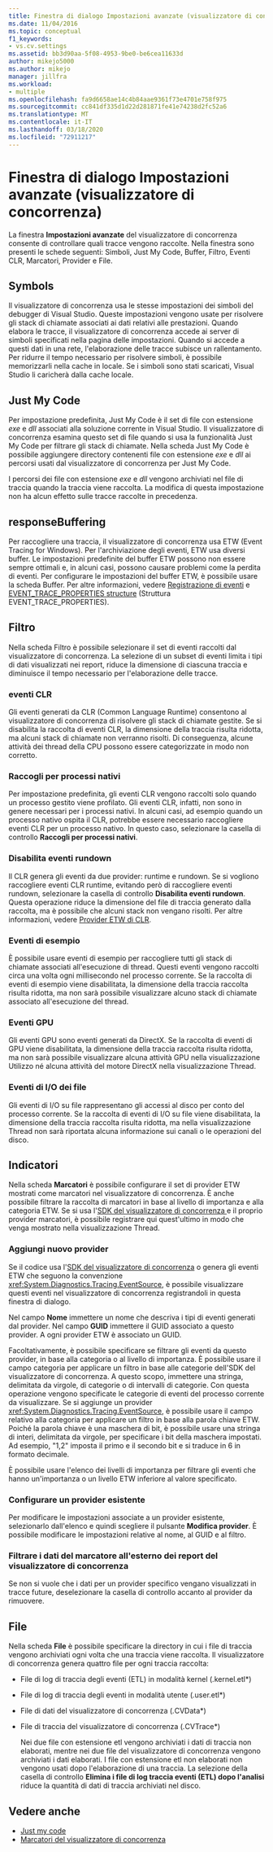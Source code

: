 ```yaml
---
title: Finestra di dialogo Impostazioni avanzate (visualizzatore di concorrenza) | Microsoft Docs
ms.date: 11/04/2016
ms.topic: conceptual
f1_keywords:
- vs.cv.settings
ms.assetid: bb3d90aa-5f08-4953-9be0-be6cea11633d
author: mikejo5000
ms.author: mikejo
manager: jillfra
ms.workload:
- multiple
ms.openlocfilehash: fa9d6658ae14c4b84aae9361f73e4701e758f975
ms.sourcegitcommit: cc841df335d1d22d281871fe41e74238d2fc52a6
ms.translationtype: MT
ms.contentlocale: it-IT
ms.lasthandoff: 03/18/2020
ms.locfileid: "72911217"
---
```

# <a name="advanced-settings-dialog-box-concurrency-visualizer"></a>Finestra di dialogo Impostazioni avanzate (visualizzatore di concorrenza)
La finestra **Impostazioni avanzate** del visualizzatore di concorrenza consente di controllare quali tracce vengono raccolte.  Nella finestra sono presenti le schede seguenti: Simboli, Just My Code, Buffer, Filtro, Eventi CLR, Marcatori, Provider e File.

## <a name="symbols"></a>Symbols
 Il visualizzatore di concorrenza usa le stesse impostazioni dei simboli del debugger di Visual Studio. Queste impostazioni vengono usate per risolvere gli stack di chiamate associati ai dati relativi alle prestazioni.  Quando elabora le tracce, il visualizzatore di concorrenza accede ai server di simboli specificati nella pagina delle impostazioni.  Quando si accede a questi dati in una rete, l'elaborazione delle tracce subisce un rallentamento.  Per ridurre il tempo necessario per risolvere simboli, è possibile memorizzarli nella cache in locale. Se i simboli sono stati scaricati, Visual Studio li caricherà dalla cache locale.

## <a name="just-my-code"></a>Just My Code
 Per impostazione predefinita, Just My Code è il set di file con estensione *exe* e *dll* associati alla soluzione corrente in Visual Studio. Il visualizzatore di concorrenza esamina questo set di file quando si usa la funzionalità Just My Code per filtrare gli stack di chiamate. Nella scheda Just My Code è possibile aggiungere directory contenenti file con estensione *exe* e *dll* ai percorsi usati dal visualizzatore di concorrenza per Just My Code.

 I percorsi dei file con estensione *exe* e *dll* vengono archiviati nel file di traccia quando la traccia viene raccolta.  La modifica di questa impostazione non ha alcun effetto sulle tracce raccolte in precedenza.

## <a name="buffering"></a>responseBuffering
 Per raccogliere una traccia, il visualizzatore di concorrenza usa ETW (Event Tracing for Windows).  Per l'archiviazione degli eventi, ETW usa diversi buffer.  Le impostazioni predefinite del buffer ETW possono non essere sempre ottimali e, in alcuni casi, possono causare problemi come la perdita di eventi.  Per configurare le impostazioni del buffer ETW, è possibile usare la scheda Buffer. Per altre informazioni, vedere [Registrazione di eventi](/windows/win32/etw/event-tracing-portal) e [EVENT_TRACE_PROPERTIES structure](/windows/win32/api/evntrace/ns-evntrace-event_trace_properties) (Struttura EVENT_TRACE_PROPERTIES).

## <a name="filter"></a>Filtro
 Nella scheda Filtro è possibile selezionare il set di eventi raccolti dal visualizzatore di concorrenza. La selezione di un subset di eventi limita i tipi di dati visualizzati nei report, riduce la dimensione di ciascuna traccia e diminuisce il tempo necessario per l'elaborazione delle tracce.

### <a name="clr-events"></a>eventi CLR
 Gli eventi generati da CLR (Common Language Runtime) consentono al visualizzatore di concorrenza di risolvere gli stack di chiamate gestite.  Se si disabilita la raccolta di eventi CLR, la dimensione della traccia risulta ridotta, ma alcuni stack di chiamate non verranno risolti.  Di conseguenza, alcune attività dei thread della CPU possono essere categorizzate in modo non corretto.

### <a name="collect-for-native-processes"></a>Raccogli per processi nativi
 Per impostazione predefinita, gli eventi CLR vengono raccolti solo quando un processo gestito viene profilato. Gli eventi CLR, infatti, non sono in genere necessari per i processi nativi.  In alcuni casi, ad esempio quando un processo nativo ospita il CLR, potrebbe essere necessario raccogliere eventi CLR per un processo nativo.  In questo caso, selezionare la casella di controllo **Raccogli per processi nativi**.

### <a name="disable-rundown-events"></a>Disabilita eventi rundown
 Il CLR genera gli eventi da due provider: runtime e rundown.  Se si vogliono raccogliere eventi CLR runtime, evitando però di raccogliere eventi rundown, selezionare la casella di controllo **Disabilita eventi rundown**.  Questa operazione riduce la dimensione del file di traccia generato dalla raccolta, ma è possibile che alcuni stack non vengano risolti. Per altre informazioni, vedere [Provider ETW di CLR](/dotnet/framework/performance/clr-etw-providers).

### <a name="sample-events"></a>Eventi di esempio
 È possibile usare eventi di esempio per raccogliere tutti gli stack di chiamate associati all'esecuzione di thread. Questi eventi vengono raccolti circa una volta ogni millisecondo nel processo corrente. Se la raccolta di eventi di esempio viene disabilitata, la dimensione della traccia raccolta risulta ridotta, ma non sarà possibile visualizzare alcuno stack di chiamate associato all'esecuzione del thread.

### <a name="gpu-events"></a>Eventi GPU
 Gli eventi GPU sono eventi generati da DirectX. Se la raccolta di eventi di GPU viene disabilitata, la dimensione della traccia raccolta risulta ridotta, ma non sarà possibile visualizzare alcuna attività GPU nella visualizzazione Utilizzo né alcuna attività del motore DirectX nella visualizzazione Thread.

### <a name="file-io-events"></a>Eventi di I/O dei file
 Gli eventi di I/O su file rappresentano gli accessi al disco per conto del processo corrente.  Se la raccolta di eventi di I/O su file viene disabilitata, la dimensione della traccia raccolta risulta ridotta, ma nella visualizzazione Thread non sarà riportata alcuna informazione sui canali o le operazioni del disco.

## <a name="markers"></a>Indicatori
 Nella scheda **Marcatori** è possibile configurare il set di provider ETW mostrati come marcatori nel visualizzatore di concorrenza.  È anche possibile filtrare la raccolta di marcatori in base al livello di importanza e alla categoria ETW.  Se si usa l'[SDK del visualizzatore di concorrenza ](../profiling/concurrency-visualizer-sdk.md) e il proprio provider marcatori, è possibile registrare qui quest'ultimo in modo che venga mostrato nella visualizzazione Thread.

### <a name="add-a-new-provider"></a>Aggiungi nuovo provider
 Se il codice usa l'[SDK del visualizzatore di concorrenza](../profiling/concurrency-visualizer-sdk.md) o genera gli eventi ETW che seguono la convenzione <xref:System.Diagnostics.Tracing.EventSource>, è possibile visualizzare questi eventi nel visualizzatore di concorrenza registrandoli in questa finestra di dialogo.

 Nel campo **Nome** immettere un nome che descriva i tipi di eventi generati dal provider.  Nel campo **GUID** immettere il GUID associato a questo provider. A ogni provider ETW è associato un GUID.

 Facoltativamente, è possibile specificare se filtrare gli eventi da questo provider, in base alla categoria o al livello di importanza.  È possibile usare il campo categoria per applicare un filtro in base alle categorie dell'SDK del visualizzatore di concorrenza.  A questo scopo, immettere una stringa, delimitata da virgole, di categorie o di intervalli di categorie.  Con questa operazione vengono specificate le categorie di eventi del processo corrente da visualizzare.  Se si aggiunge un provider <xref:System.Diagnostics.Tracing.EventSource>, è possibile usare il campo relativo alla categoria per applicare un filtro in base alla parola chiave ETW.  Poiché la parola chiave è una maschera di bit, è possibile usare una stringa di interi, delimitata da virgole, per specificare i bit della maschera impostati. Ad esempio, "1,2" imposta il primo e il secondo bit e si traduce in 6 in formato decimale.

 È possibile usare l'elenco dei livelli di importanza per filtrare gli eventi che hanno un'importanza o un livello ETW inferiore al valore specificato.

### <a name="configure-an-existing-provider"></a>Configurare un provider esistente
 Per modificare le impostazioni associate a un provider esistente, selezionarlo dall'elenco e quindi scegliere il pulsante **Modifica provider**.  È possibile modificare le impostazioni relative al nome, al GUID e al filtro.

### <a name="filter-marker-data-out-of-concurrency-visualizer-reports"></a>Filtrare i dati del marcatore all'esterno dei report del visualizzatore di concorrenza
 Se non si vuole che i dati per un provider specifico vengano visualizzati in tracce future, deselezionare la casella di controllo accanto al provider da rimuovere.

## <a name="files"></a>File
 Nella scheda **File** è possibile specificare la directory in cui i file di traccia vengono archiviati ogni volta che una traccia viene raccolta.  Il visualizzatore di concorrenza genera quattro file per ogni traccia raccolta:

- File di log di traccia degli eventi (ETL) in modalità kernel (<em>.</em>kernel.etl*)

- File di log di traccia degli eventi in modalità utente (<em>.</em>user.etl*)

- File di dati del visualizzatore di concorrenza (<em>.</em>CVData*)

- File di traccia del visualizzatore di concorrenza (<em>.</em>CVTrace*)

  Nei due file con estensione etl vengono archiviati i dati di traccia non elaborati, mentre nei due file del visualizzatore di concorrenza vengono archiviati i dati elaborati.  I file con estensione etl non elaborati non vengono usati dopo l'elaborazione di una traccia.  La selezione della casella di controllo **Elimina i file di log traccia eventi (ETL) dopo l'analisi** riduce la quantità di dati di traccia archiviati nel disco.

## <a name="see-also"></a>Vedere anche
- [Just my code](../profiling/just-my-code-threads-view.md)
- [Marcatori del visualizzatore di concorrenza](../profiling/concurrency-visualizer-markers.md)